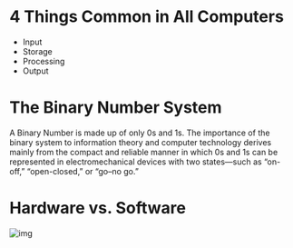 # 4 Things Common in All Computers

* Input
* Storage
* Processing
* Output

# The Binary Number System

A Binary Number is made up of only 0s and 1s. The importance of the binary system to information theory and computer technology derives mainly from the compact and reliable manner in which 0s and 1s can be represented in electromechanical devices with two states—such as “on-off,” “open-closed,” or “go–no go.” 

# Hardware vs. Software

![img](https://pediaa.com/wp-content/uploads/2018/07/Difference-Between-Hardware-and-Software-Comparison-Summary_1.jpg)
